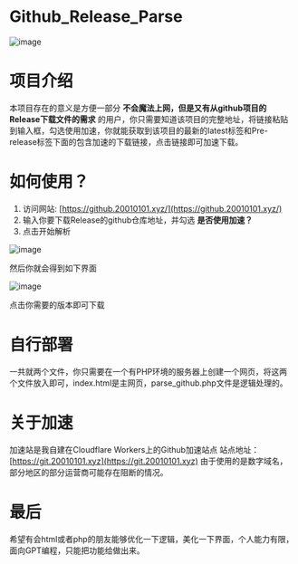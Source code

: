# Github_Release_Parse
![image](https://github.com/snakexgc/Github_Release_Parse/assets/78722169/25a5f739-940b-4165-8ccf-33fd6b62d719)

# 项目介绍
本项目存在的意义是方便一部分 **不会魔法上网，但是又有从github项目的Release下载文件的需求** 的用户，你只需要知道该项目的完整地址，将链接粘贴到输入框，勾选使用加速，你就能获取到该项目的最新的latest标签和Pre-release标签下面的包含加速的下载链接，点击链接即可加速下载。

# 如何使用？
1. 访问网站: [https://github.20010101.xyz/](https://github.20010101.xyz/)
2. 输入你要下载Release的github仓库地址，并勾选 **是否使用加速？**
3. 点击开始解析

![image](https://github.com/snakexgc/Github_Release_Parse/assets/78722169/40bf683e-89fe-41fc-a703-15a9b13911d0) 

然后你就会得到如下界面

![image](https://github.com/snakexgc/Github_Release_Parse/assets/78722169/235d03f4-3027-4f9b-bb3b-ea678ecf4678) 

点击你需要的版本即可下载

# 自行部署
一共就两个文件，你只需要在一个有PHP环境的服务器上创建一个网页，将这两个文件放入即可，index.html是主网页，parse_github.php文件是逻辑处理的。

# 关于加速
加速站是我自建在Cloudflare Workers上的Github加速站点 
站点地址： [https://git.20010101.xyz](https://git.20010101.xyz) 
由于使用的是数字域名，部分地区的部分运营商可能存在阻断的情况。

# 最后
希望有会html或者php的朋友能够优化一下逻辑，美化一下界面，个人能力有限，面向GPT编程，只能把功能给做出来。
